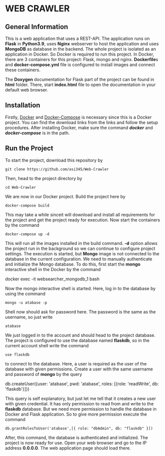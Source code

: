 # WEB CRAWLER

## General Information

This is a web application that uses a REST-API. The application runs on **Flask** in **Python3.9**, uses
**Nginx** webserver to host the application and uses **MongoDB** as database in the backend. The
whole project is isolated as an application in Docker. So Docker is required to run this project. In
Docker, there are 3 containers for this project: Flask, mongo and nginx. **Dockerfile**s and
**docker-compose.yml** file is configured to install images and connect these containers.

The **Doxygen** documentation for Flask part of the project can be found in **html** folder. There,
start **index.html** file to open the documentation in your default web browser.

## Installation

Firstly, [Docker](https://www.docker.com) and [Docker-Compose](https://docs.docker.com/compose/install/) is necessary since this is a Docker project. You can find the download links from the links and follow the setup procedures. After installing Docker, make sure the command ***docker*** and ***docker-compose*** is in the path.

## Run the Project

To start the project, download this repository by

    git clone https://github.com/asi345/Web-Crawler

Then, head to the project directory by

    cd Web-Crawler

We are now in our Docker project. Build the project here by

    docker-compose build

This may take a while sinceit will download and install all requirements for the project and get
the project ready for execution. Now start the containers by the command

    docker-compose up -d

This will run all the images installed in the build command. **-d** option allows the project run in
the background so we can continue to configure project settings. The execution is started, but
**Mongo** image is not connected to the database in the current configuration. We need to manually
authenticate and initialize the Mongo database. To do this, first start the **mongo** interactive
shell in the Docker by the command

   docker exec -it websearcher\_mongodb\_1 bash

Now the mongo interactive shell is started. Here, log in to the database by using the command

    mongo -u atabase -p

Shell now should ask for password here. The password is the same as the username, so just write

    atabase

We just logged in to the account and should head to the project database. The project is configured
to use the database named **flaskdb**, so in the current account shell write the command

    use flaskdb

to connect to the database. Here, a user is required as the user of the database with given
permissions. Create a user with the same username and password of **mongo** by the query

   db.createUser({user: 'atabase', pwd: 'atabase', roles: [{role: 'readWrite', db: 'flaskdb'}]})

This query is self explanatory, but just let me tell that it creates a new user with given
credential. It has only permission to read from and write to the **flaskdb** database. But we need
more permission to handle the database in Docker and Flask application. So to give more permission
execute the command

    db.grantRolesToUser('atabase',[{ role: "dbAdmin", db: "flaskdb" }])

After, this command, the database is authenticated and initialized. The project is now ready for
use. Open your web browser and go to the IP address **0.0.0.0**. The web application page should
load there.
